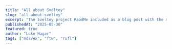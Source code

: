 ```yaml
---
title: "All about Sveltey"
slug: "all-about-sveltey"
excerpt: "The Sveltey project ReadMe included as a blog post with the magic of mdsvex, and relative file paths :D"
publishedAt: "2025-05-30"
featured: true
author: "Luke Hagar"
tags: ["mdsvex", "ftw", "rofl"]
---
```


<script>
	import ReadMe from '../../../README.md';
</script>

<ReadMe />